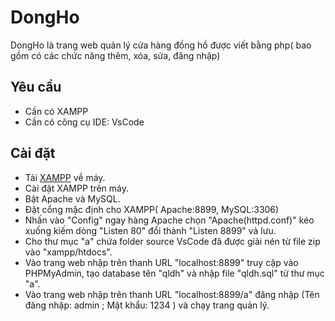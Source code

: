 # DongHo
DongHo là trang web quản lý cửa hàng đồng hồ được viết bằng php( bao gồm có các chức năng thêm, xóa, sửa, đăng nhập)
## Yêu cầu
- Cần có XAMPP
- Cần có công cụ IDE: VsCode
## Cài đặt
- Tải [XAMPP](https://www.apachefriends.org/download.html) về máy.
- Cài đặt XAMPP trên máy.
- Bật Apache và MySQL.
- Đặt cổng mặc định cho XAMPP( Apache:8899, MySQL:3306)
- Nhấn vào "Config" ngay hàng Apache chọn "Apache(httpd.conf)" kéo xuống kiếm dòng "Listen 80" đổi thành "Listen 8899" và lưu.
- Cho thư mục "a" chứa folder source VsCode đã được giải nén từ file zip vào "xampp/htdocs".
- Vào trang web nhập trên thanh URL "localhost:8899" truy cập vào PHPMyAdmin, tạo database tên "qldh" và nhập file "qldh.sql" từ thư mục "a".
- Vào trang web nhập trên thanh URL "localhost:8899/a" đăng nhập (Tên đăng nhập: admin ; Mật khẩu: 1234 ) và chạy trang quản lý.
